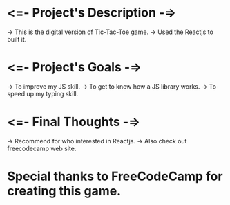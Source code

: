# <=- Project's Description -=>
 -> This is the digital version of Tic-Tac-Toe game.
 -> Used the Reactjs to built it.
 
# <=- Project's Goals -=>
 -> To improve my JS skill.
 -> To get to know how a JS library works.
 -> To speed up my typing skill.
 
# <=- Final Thoughts -=>
 -> Recommend for who interested in Reactjs.
 -> Also check out freecodecamp web site.
 
# Special thanks to FreeCodeCamp for creating this game.

